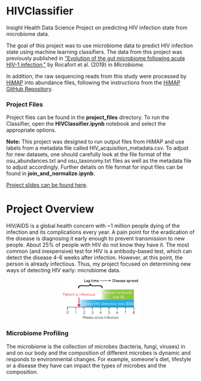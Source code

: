 # HIVClassifier
Insight Health Data Science Project on predicting HIV infection state from microbiome data.

The goal of this project was to use microbiome data to predict HIV infection state using machine learning classifiers. The data from this project was previously published in ["Evolution of the gut microbiome following acute HIV-1 infection,"](https://www.ncbi.nlm.nih.gov/pmc/articles/PMC6511141/pdf/40168_2019_Article_687.pdf) by Rocafort et al. (2019) in *Microbiome*.

In addition, the raw sequencing reads from this study were processed by [HiMAP](https://www.biorxiv.org/content/10.1101/565572v1) into abundance files, following the instructions from the [HiMAP GitHub Repository](https://github.com/taolonglab/himap). 

### Project Files

Project files can be found in the **project_files** directory. To run the Classifier, open the **HIVClassifier.ipynb** notebook and select the appropriate options. 

**Note:** This project was designed to run output files from HiMAP and use labels from a metadata file called HIV_acquisition_metadata.csv. To adjust for new datasets, one should carefully look at the file format of the osu_abundances.txt and osu_taxonomy.txt files as well as the metadata file to adjust accordingly. Further details on file format for input files can be found in **join_and_normalize.ipynb**.

[Project slides can be found here](https://docs.google.com/presentation/d/1UP908EJqk5WD5XU99uxpahnpLAGg9AXD-Qj_7fn7iZY/edit?usp=sharing).

# Project Overview

HIV/AIDS is a global health concern with ~1 million people dying of the infection and its complications every year. A pain point for the eradication of the disease is diagnosing it early enough to prevent transmission to new people. About 25% of people with HIV do not know they have it. The most common (and inexpensive) test for HIV is a antibody-based test, which can detect the disease 4-6 weeks after infection. However, at this point, the person is already infectious. Thus, my project focused on determining new ways of detecting HIV early: microbiome data.

<p align="center">
  <img src="/project_overview_files/HIV-acquisition_timeline.png" width="40%" />
</p>

### Microbiome Profiling
The microbiome is the collection of microbes (bacteria, fungi, viruses) in and on our body and the composition of different microbes is dynamic and responds to environmental changes. For example, someone's diet, lifestyle or a disease they have can impact the types of microbes and the composition.



